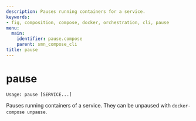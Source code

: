 ```yaml
---
description: Pauses running containers for a service.
keywords:
- fig, composition, compose, docker, orchestration, cli, pause
menu:
  main:
    identifier: pause.compose
    parent: smn_compose_cli
title: pause
---
```


# pause

```
Usage: pause [SERVICE...]
```

Pauses running containers of a service. They can be unpaused with `docker-compose unpause`.
